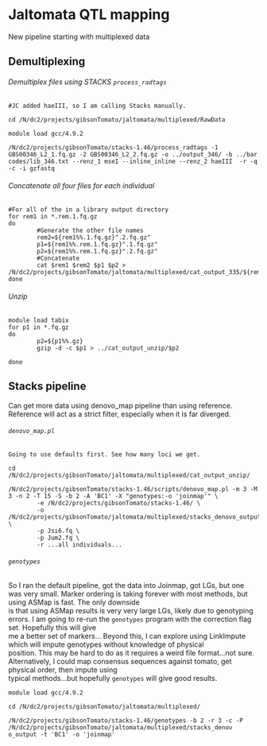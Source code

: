 # Jaltomata QTL mapping
New pipeline starting with multiplexed data
## Demultiplexing

###### Demultiplex files using STACKS `process_radtags`

```
#JC added haeIII, so I am calling Stacks manually. 

cd /N/dc2/projects/gibsonTomato/jaltomata/multiplexed/RawData

module load gcc/4.9.2

/N/dc2/projects/gibsonTomato/stacks-1.46/process_radtags -1 GBS00346_L2_1.fq.gz -2 GBS00346_L2_2.fq.gz -o ../output_346/ -b ../bar
codes/lib_346.txt --renz_1 mseI --inline_inline --renz_2 haeIII  -r -q -c -i gzfastq

```

###### Concatenate all four files for each individual

```
#For all of the in a library output directory
for rem1 in *.rem.1.fq.gz
do
        #Generate the other file names
        rem2=${rem1%%.1.fq.gz}".2.fq.gz"
        p1=${rem1%%.rem.1.fq.gz}".1.fq.gz"
        p2=${rem1%%.rem.1.fq.gz}".2.fq.gz"
        #Concatenate    
        cat $rem1 $rem2 $p1 $p2 > /N/dc2/projects/gibsonTomato/jaltomata/multiplexed/cat_output_335/${rem1%%.rem.1.fq.gz}".fq.gz"
done
```

###### Unzip
```
module load tabix
for p1 in *.fq.gz
do
        p2=${p1%%.gz}
        gzip -d -c $p1 > ../cat_output_unzip/$p2

done
```

## Stacks pipeline

Can get more data using denovo_map pipeline than using reference. Reference will act as a strict filter,
especially when it is far diverged.

###### `denovo_map.pl`
```
Going to use defaults first. See how many loci we get. 

cd /N/dc2/projects/gibsonTomato/jaltomata/multiplexed/cat_output_unzip/

/N/dc2/projects/gibsonTomato/stacks-1.46/scripts/denovo_map.pl -m 3 -M 3 -n 2 -T 15 -S -b 2 -A 'BC1' -X "genotypes:-o 'joinmap'" \
        -e /N/dc2/projects/gibsonTomato/stacks-1.46/ \
        -o /N/dc2/projects/gibsonTomato/jaltomata/multiplexed/stacks_denovo_output \
        -p Jsi6.fq \
        -p Jum2.fq \
        -r ...all individuals...
```

###### `genotypes`
So I ran the default pipeline, got the data into Joinmap, got LGs, but one was very small.
Marker ordering is taking forever with most methods, but using ASMap is fast. The only downside \
is that using ASMap results is very very large LGs, likely due to genotyping errors. 
I am going to re-run the `genotypes` program with the correction flag set. Hopefully this will give \
me a better set of markers...
Beyond this, I can explore using LinkImpute which will impute genotypes without knowledge of physical \
position. This may be hard to do as it requires a weird file format...not sure.
Alternatively, I could map consensus sequences against tomato, get physical order, then impute using \
typical methods...but hopefully `genotypes` will give good results. 

```
module load gcc/4.9.2

cd /N/dc2/projects/gibsonTomato/jaltomata/multiplexed/

/N/dc2/projects/gibsonTomato/stacks-1.46/genotypes -b 2 -r 3 -c -P /N/dc2/projects/gibsonTomato/jaltomata/multiplexed/stacks_denov
o_output -t 'BC1' -o 'joinmap'
```